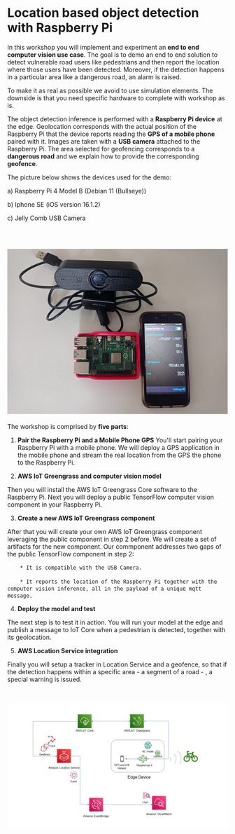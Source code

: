 # Location based object detection with Raspberry Pi 

In this workshop you will implement and experiment an **end to end computer vision use case**. The goal is to demo an end to end solution to detect vulnerable road users like pedestrians and then report the location where those users have been detected. Moreover, if the detection happens in a particular area like a dangerous road, an alarm is raised. 

To make it as real as possible we avoid to use simulation elements. The downside is that you need specific hardware to complete with workshop as is. 

The object detection inference is performed with a **Raspberry Pi device** at the edge. Geolocation corresponds with the actual position of the Raspberry Pi that the device  reports reading the **GPS of a mobile phone** paired with it. Images are taken with a **USB camera** attached to the Raspberry Pi. The area selected for geofencing corresponds to a **dangerous road** and we explain how to provide the corresponding **geofence**. 


The picture below shows the devices used for the demo: 

a) Raspberry Pi 4 Model B  (Debian 11 (Bullseye)) 

b) Iphone SE (iOS version 16.1.2)

c) Jelly Comb USB Camera

<br/><br/>





![Edge Device components](picture_devices.jpeg)
<br/><br/>
The workshop is comprised by **five parts**:

1. **Pair the Raspberry Pi and a Mobile Phone GPS**
You'll start pairing your Raspberry Pi with a mobile phone. We will deploy a GPS application in the mobile phone and stream the real location from the GPS  the phone to the Raspberry Pi. 

2. **AWS IoT Greengrass and computer vision model**

Then you will install the AWS IoT Greengrass Core software to the Raspberry Pi. Next you will deploy a public TensorFlow computer vision component in your Raspberry Pi.

3. **Create a new AWS IoT Greengrass component**

After that you will create your own  AWS IoT Greengrass component leveraging the public component in step 2 before. We will create a set of artifacts for the new component. Our commponent addresses two gaps of the public TensorFlow component in step 2:  

        * It is compatible with the USB Camera.

        * It reports the location of the Raspberry Pi together with the computer vision inference, all in the payload of a unique mqtt message. 

4. **Deploy the model and test**

The next step is to test it in action. You will run your model at the edge and publish a message to IoT Core when a pedestrian is detected, together with its geolocation. 

5. **AWS Location Service integration**

Finally you will setup a tracker in Location Service and a geofence, so that if the detection happens within a specific area - a segment of a road - , a special warning is issued. 


<br/><br/>
![architecture diagram](architecture.jpg)


